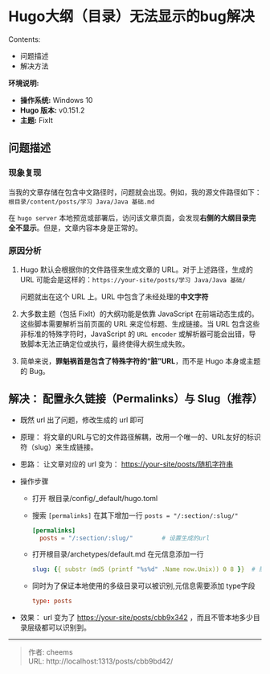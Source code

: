 # Hugo大纲（目录）无法显示的bug解决


Contents:

- 问题描述
- 解决方法

**环境说明:**
*   **操作系统:** Windows 10
*   **Hugo 版本:** v0.151.2
*   **主题:** FixIt

<!--more-->

## 问题描述

### 现象复现

当我的文章存储在包含中文路径时，问题就会出现。例如，我的源文件路径如下：`根目录/content/posts/学习 Java/Java 基础.md`

在 `hugo server` 本地预览或部署后，访问该文章页面，会发现**右侧的大纲目录完全不显示**。但是，文章内容本身是正常的。



### 原因分析

1. Hugo 默认会根据你的文件路径来生成文章的 URL。对于上述路径，生成的 URL 可能会是这样的：`https://your-site/posts/学习 Java/Java 基础/`

   问题就出在这个 URL 上。URL 中包含了未经处理的**中文字符** 

2. 大多数主题（包括 FixIt）的大纲功能是依靠 JavaScript 在前端动态生成的。这些脚本需要解析当前页面的 URL 来定位标题、生成链接。当 URL 包含这些非标准的特殊字符时，JavaScript 的 `URL encoder` 或解析器可能会出错，导致脚本无法正确定位或执行，最终使得大纲生成失败。 

3. 简单来说，**罪魁祸首是包含了特殊字符的“脏”URL**，而不是 Hugo 本身或主题的 Bug。

## 解决： 配置永久链接（Permalinks）与 Slug（推荐）

- 既然 url 出了问题，修改生成的 url 即可

- 原理： 将文章的URL与它的文件路径解耦，改用一个唯一的、URL友好的标识符（slug）来生成链接。

- 思路： 让文章对应的 url 变为： <https://your-site/posts/随机字符串>

- 操作步骤

  - 打开 根目录/config/_default/hugo.toml 

  - 搜索 `[permalinks]` 在其下增加一行 `posts = "/:section/:slug/"`       

    ```toml
    [permalinks]
      posts = "/:section/:slug/"        # 设置生成的url
    ```

  - 打开根目录/archetypes/default.md 在元信息添加一行
  
    ```yaml
    slug: {{ substr (md5 (printf "%s%d" .Name now.Unix)) 0 8 }}  # 随机生成8位字符串
    ```
  
  - 同时为了保证本地使用的多级目录可以被识别,元信息需要添加 type字段 
  
    ```toml
    type: posts
    ```
  
- 效果： url 变为了 <https://your-site/posts/cbb9x342> ，而且不管本地多少目录层级都可以识别到。


---

> 作者: cheems  
> URL: http://localhost:1313/posts/cbb9bd42/  

